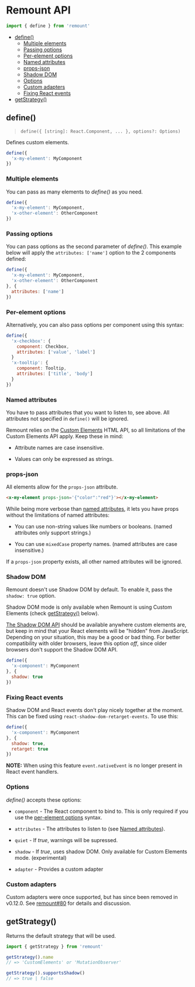# Remount API

```js
import { define } from 'remount'
```

<!-- TOC depthFrom:2 depthTo:6 withLinks:1 updateOnSave:0 orderedList:0 -->

- [define()](#define)
  - [Multiple elements](#multiple-elements)
  - [Passing options](#passing-options)
  - [Per-element options](#per-element-options)
  - [Named attributes](#named-attributes)
  - [props-json](#props-json)
  - [Shadow DOM](#shadow-dom)
  - [Options](#options)
  - [Custom adapters](#custom-adapters)
  - [Fixing React events](#fixing-react-events)
- [getStrategy()](#getstrategy)

<!-- /TOC -->

## define()

> `define({ [string]: React.Component, ... }, options?: Options)`

Defines custom elements.

```js
define({
  'x-my-element': MyComponent
})
```

### Multiple elements

You can pass as many elements to _define()_ as you need.

```js
define({
  'x-my-element': MyComponent,
  'x-other-element': OtherComponent
})
```

### Passing options

You can pass options as the second parameter of _define()_. This example below will apply the `attributes: ['name']` option to the 2 components defined:

```js
define({
  'x-my-element': MyComponent,
  'x-other-element': OtherComponent
}, {
  attributes: ['name']
})
```

### Per-element options

Alternatively, you can also pass options per component using this syntax:

```js
define({
  'x-checkbox': {
    component: Checkbox,
    attributes: ['value', 'label']
  }
  'x-tooltip': {
    component: Tooltip,
    attributes: ['title', 'body']
  }
})
```

### Named attributes

You have to pass attributes that you want to listen to, see above. All attributes not specified in `define()` will be ignored.

Remount relies on the [Custom Elements](https://developer.mozilla.org/en-US/docs/Web/Web_Components/Using_custom_elements) HTML API, so all limitations of the Custom Elements API apply. Keep these in mind:

- Attribute names are case insensitive.

- Values can only be expressed as strings.

### props-json

All elements allow for the `props-json` attribute.

```html
<x-my-element props-json='{"color":"red"}'></x-my-element>
```

While being more verbose than [named attributes](#named-attributes), it lets you have props without the limitations of named attributes:

- You can use non-string values like numbers or booleans. (named attributes only support strings.)

- You can use `mixedCase` property names. (named attributes are case insensitive.)

If a `props-json` property exists, all other named attributes will be ignored.

### Shadow DOM

Remount doesn't use Shadow DOM by default. To enable it, pass the `shadow: true` option.

Shadow DOM mode is only available when Remount is using Custom Elements (check [getStrategy()] below).

[The Shadow DOM API](https://developer.mozilla.org/en-US/docs/Web/Web_Components/Using_shadow_DOM) should be available anywhere custom elements are, but keep in mind that your React elements will be "hidden" from JavaScript. Depending on your situation, this may be a good or bad thing. For better compatibility with older browsers, leave this option _off_, since older browsers don't support the Shadow DOM API.

```js
define({
  'x-component': MyComponent
}, {
  shadow: true
})
```

### Fixing React events

Shadow DOM and React events don't play nicely together at the moment. This can be fixed using `react-shadow-dom-retarget-events`. To use this:

```js
define({
  'x-component': MyComponent
}, {
  shadow: true,
  retarget: true
})
```

**NOTE:** When using this feature `event.nativeEvent` is no longer present in React event handlers.

[getstrategy()]: #getstrategy

### Options

_define()_ accepts these options:

- `component` - The React component to bind to. This is only required if you use the [per-element options](#per-element-options) syntax.

- `attributes` - The attributes to listen to (see [Named attributes](#named-attributes)).

- `quiet` - If _true_, warnings will be supressed.

- `shadow` - If _true_, uses shadow DOM. Only available for Custom Elements mode. (experimental)

- `adapter` - Provides a custom adapter

### Custom adapters

Custom adapters were once supported, but has since been removed in v0.12.0. See [remount#80](https://github.com/rstacruz/remount/pull/80) for details and discussion.

## getStrategy()

Returns the default strategy that will be used.

```js
import { getStrategy } from 'remount'
```

```js
getStrategy().name
// => 'CustomElements' or 'MutationObserver'

getStrategy().supportsShadow()
// => true | false
```
